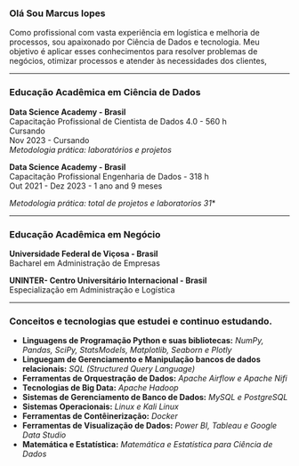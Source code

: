 ### Olá Sou Marcus lopes

Como profissional com vasta experiência em logística e melhoria de processos, sou apaixonado por Ciência de Dados e tecnologia. Meu objetivo é aplicar esses conhecimentos para resolver problemas de negócios, otimizar processos e atender às necessidades dos clientes,

<hr size =7>

### Educação Acadêmica em Ciência de Dados

**Data Science Academy - Brasil**\
Capacitação Profissional de Cientista de Dados 4.0 - 560 h \
Cursando\
Nov 2023 - Cursando\
*Metodologia prática: laboratórios e projetos*

**Data Science Academy - Brasil**\
Capacitação Profissional Engenharia de Dados - 318 h \
Out 2021 - Dez 2023 - 1 ano and 9 meses 

*Metodologia prática: total de projetos e laboratorios 31**

<hr size =7>

### Educação Acadêmica em Negócio

**Universidade Federal de Viçosa - Brasil** \
Bacharel em Administração de Empresas

**UNINTER- Centro Universitário Internacional - Brasil**\
Especialização em Administração e Logística

<hr size = 7>
  
### Conceitos e tecnologias que estudei e continuo estudando.

* **Linguagens de Programação Python e suas bibliotecas:** *NumPy, Pandas, SciPy, StatsModels, Matplotlib, Seaborn e Plotly*
* **Linguegam de Gerenciamento e Manipulação bancos de dados relacionais:** *SQL (Structured Query Language)*
* **Ferramentas de Orquestração de Dados:** *Apache Airflow e Apache Nifi*
* **Tecnologias de Big Data:** *Apache Hadoop*
* **Sistemas de Gerenciamento de Banco de Dados:** *MySQL e PostgreSQL*
* **Sistemas Operacionais:** *Linux e Kali Linux*
* **Ferramentas de Contêinerização:** *Docker*
* **Ferramentas de Visualização de Dados:** *Power BI, Tableau e Google Data Studio* 
* **Matemática e Estatística:** *Matemática e Estatística para Ciência de Dados*
